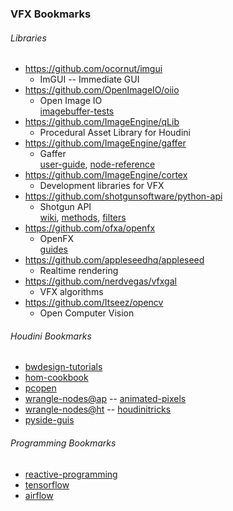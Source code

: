 ### VFX Bookmarks
###### Libraries
- https://github.com/ocornut/imgui
  - ImGUI -- Immediate GUI
- https://github.com/OpenImageIO/oiio
  - Open Image IO  
    [imagebuffer-tests](https://github.com/OpenImageIO/oiio/blob/master/testsuite/python-imagebufalgo/test_imagebufalgo.py)
- https://github.com/ImageEngine/qLib  
  - Procedural Asset Library for Houdini
- https://github.com/ImageEngine/gaffer  
  - Gaffer  
    [user-guide](http://imageengine.github.io/gaffer/resources/documents/latest/GafferUserGuide.pdf),
    [node-reference](http://imageengine.github.io/gaffer/resources/documents/latest/GafferNodeReference.pdf)  
- https://github.com/ImageEngine/cortex  
  - Development libraries for VFX
- https://github.com/shotgunsoftware/python-api  
  - Shotgun API  
    [wiki](https://github.com/shotgunsoftware/python-api/wiki),
    [methods](https://github.com/shotgunsoftware/python-api/wiki/Reference%3A-Methods),
    [filters](https://github.com/shotgunsoftware/python-api/wiki/Reference%3A-Filter-Syntax)  
- https://github.com/ofxa/openfx  
  - OpenFX  
    [guides](https://github.com/ofxa/openfx/tree/master/Guide/Doc)  
- https://github.com/appleseedhq/appleseed  
  - Realtime rendering  
- https://github.com/nerdvegas/vfxgal  
  - VFX algorithms  
- https://github.com/Itseez/opencv  
  - Open Computer Vision  

###### Houdini Bookmarks  
- [bwdesign-tutorials](https://vimeo.com/bwdesign)
- [hom-cookbook](http://www.sidefx.com/docs/houdini14.0/hom/cookbook/)
- [pcopen](http://www.sidefx.com/docs/houdini15.0/vex/functions/pcopen)
- [wrangle-nodes@ap](http://www.animated-pixels.com/articles-db/2015/9/14/wrangle-nodes) -- [animated-pixels](http://www.animated-pixels.com)
- [wrangle-nodes@ht](http://houdinitricks.com/post/114520785099/quicktip-cvex-wrangle-vop-nodes) -- [houdinitricks](http://houdinitricks.com/)
- [pyside-guis](http://www.sidefx.com/docs/houdini14.0/hom/cookbook/qt/)

###### Programming Bookmarks
- [reactive-programming](https://gist.github.com/staltz/868e7e9bc2a7b8c1f754)
- [tensorflow](https://www.tensorflow.org/)
- [airflow](http://nerds.airbnb.com/airflow/)
